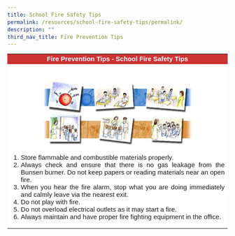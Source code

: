 ```yaml
---
title: School Fire Safety Tips
permalink: /resources/school-fire-safety-tips/permalink/
description: ""
third_nav_title: Fire Prevention Tips
---
```

<table cellpadding="5" cellspacing="0" border="0" style="font-family: 'Times New Roman'; background-color: #ffffff; text-align: center; width: 100%;">
<tbody>
<tr>
<td bgcolor="#CC3333" style="font-family: Geneva, Arial, Helvetica, sans-serif; font-size: 15px;" class="smalltxt"><strong><span style="color: #ffffff;">Fire Prevention Tips - School Fire Safety Tips</span></strong></td>
</tr>
<tr>
<td>&nbsp;</td>
</tr>
<tr>
<td>
<p style="font-family: Geneva, Arial, Helvetica, sans-serif; font-size: 15px; text-align: center;" class="smalltxt"><img style="width:70%" src="/images/school safety.png"></p>
<ol>
<li style="font-family: Geneva, Arial, Helvetica, sans-serif; font-size: 15px; text-align: justify;" class="smalltxt">Store flammable and combustible materials properly.</li>
<li style="font-family: Geneva, Arial, Helvetica, sans-serif; font-size: 15px; text-align: justify;" class="smalltxt">Always check and ensure that there is no gas leakage from the Bunsen burner. Do not keep papers or reading materials near an open fire.</li>
<li style="font-family: Geneva, Arial, Helvetica, sans-serif; font-size: 15px; text-align: justify;" class="smalltxt">When you hear the fire alarm, stop what you are doing immediately and calmly leave via the nearest exit.</li>
<li style="font-family: Geneva, Arial, Helvetica, sans-serif; font-size: 15px; text-align: justify;" class="smalltxt">Do not play with fire.</li>
<li style="font-family: Geneva, Arial, Helvetica, sans-serif; font-size: 15px; text-align: justify;" class="smalltxt">Do not overload electrical outlets as it may start a fire.</li>
<li style="font-family: Geneva, Arial, Helvetica, sans-serif; font-size: 15px; text-align: justify;" class="smalltxt"><span class="smalltxt">Always maintain and have proper fire fighting equipment in the office.</span></li>
</ol>
</td>
</tr>
</tbody>
</table>
<p>&nbsp;</p>